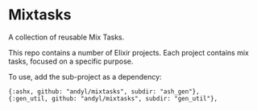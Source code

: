 # Mixtasks 

A collection of reusable Mix Tasks.  

This repo contains a number of Elixir projects.  Each project contains mix
tasks, focused on a specific purpose.

To use, add the sub-project as a dependency:

    {:ashx, github: "andyl/mixtasks", subdir: "ash_gen"}, 
    {:gen_util, github: "andyl/mixtasks", subdir: "gen_util"}, 

